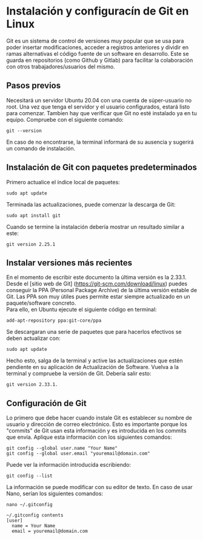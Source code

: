
  
# Instalación y configuracín de Git en Linux
Git es un sistema de control de versiones muy popular que se usa para poder insertar modificaciones, acceder a registros anteriores y dividir en ramas alternativas el código fuente de un software en desarrollo. Este se guarda en repositorios (como Github y Gitlab) para facilitar la colaboración con otros trabajadores/usuarios del mismo.
## Pasos previos
Necesitará un servidor Ubuntu 20.04 con una cuenta de súper-usuario no root. Una vez que tenga el servidor y el usuario configurados, estará listo para comenzar. Tambien hay que verificar que Git no esté instalado ya en tu equipo. Compruebe con el siguiente comando:<br>
```
git --version
```
En caso de no encontrarse, la terminal informará de su ausencia y sugerirá un comando de instalación.<br>

## Instalación de Git con paquetes predeterminados

Primero actualice el índice local de paquetes:
```
sudo apt update
```
Terminada las actualizaciones, puede comenzar la descarga de Git:

```
sudo apt install git
```
Cuando se termine la instalación debería mostrar un resultado similar a este:

```
git version 2.25.1
```
## Instalar versiones más recientes
En el momento de escribir este documento la última versión es la 2.33.1. Desde el [sitio web de Git] (https://git-scm.com/download/linux) puedes conseguir la PPA (Personal Package Archive) de la última versión estable de Git. Las PPA son muy útiles pues permite estar siempre actualizado en un paquete/software concreto.<br>
Para ello, en Ubuntu ejecute el siguiente código en terminal:
```
add-apt-repository ppa:git-core/ppa
```
Se descargaran una serie de paquetes que para hacerlos efectivos se deben actualizar con:
```
sudo apt update
```
Hecho esto, salga de la terminal y active las actualizaciones que estén pendiente en su aplicación de Actualización de Software. Vuelva a la terminal y compruebe la versión de Git. Debería salir esto: 
```
git version 2.33.1.
```
## Configuración de Git
Lo primero que debe hacer cuando instale Git es establecer su nombre de usuario y dirección de correo electrónico. Esto es importante porque los "commits" de Git usan esta información y es introducida en los commits que envía. Aplique esta información con los siguientes comandos:
```
git config --global user.name "Your Name"
git config --global user.email "youremail@domain.com"
```
Puede ver la información introducida escribiendo:
```
git config --list
```
La información se puede modificar con su editor de texto. En caso de usar Nano, serían los siguientes comandos:
```
nano ~/.gitconfig
```
```
~/.gitconfig contents
[user]
  name = Your Name
  email = youremail@domain.com 
```






  
  
  
  



